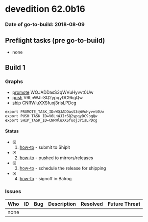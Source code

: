 # devedition 62.0b16

### Date of go-to-build: 2018-08-09

## Preflight tasks (pre go-to-build)
- none

## Build 1  

### Graphs
* [promote](https://tools.taskcluster.net/push-inspector/#/WQJADDasS3qWVuHyvvt0Uw) WQJADDasS3qWVuHyvvt0Uw
* [push](https://tools.taskcluster.net/push-inspector/#/V6LnWJIrSQ2ypqyDC9bgQw) V6LnWJIrSQ2ypqyDC9bgQw
* [ship](https://tools.taskcluster.net/push-inspector/#/CNRWluXXSfuoj3risLPDcg) CNRWluXXSfuoj3risLPDcg
```
export PROMOTE_TASK_ID=WQJADDasS3qWVuHyvvt0Uw
export PUSH_TASK_ID=V6LnWJIrSQ2ypqyDC9bgQw
export SHIP_TASK_ID=CNRWluXXSfuoj3risLPDcg
```


#### Status
- [x] 1.  [how-to](https://wiki.mozilla.org/Release:Release_Automation_on_Mercurial:Starting_a_Release#Submit_to_Ship_It)  - submit to Shipit
- [x] 2.  [how-to](https://github.com/mozilla-releng/releasewarrior-2.0/blob/master/docs/release-promotion/desktop/howto.md#push-artifacts-to-releases-directory)  - pushed to mirrors/releases
- [x] 3.  [how-to](https://github.com/mozilla-releng/releasewarrior-2.0/blob/master/docs/release-promotion/desktop/howto.md#ship-the-release)  - schedule the release for shipping
- [x] 4.  [how-to](https://github.com/mozilla-releng/releasewarrior-2.0/blob/master/docs/release-promotion/desktop/howto.md#obtain-sign-offs-for-changes)  - signoff in Balrog

### Issues
| Who                 | ID               | Bug                                                                 | Description                | Resolved                | Future Threat                |
| ------------------- | ---------------- | ------------------------------------------------------------------- | -------------------------- | ----------------------- | ---------------------------- |
| none | | | | | |

